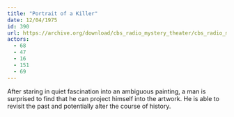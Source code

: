 ```yaml
---
title: "Portrait of a Killer"
date: 12/04/1975
id: 390
url: https://archive.org/download/cbs_radio_mystery_theater/cbs_radio_mystery_theater-0351-0400.zip/cbs_radio_mystery_theater-0351-0400%2Fcbsrmt_0390_portrait_of_a_killer.mp3
actors:
  - 68
  - 47
  - 16
  - 151
  - 69
---
```

After staring in quiet fascination into an ambiguous painting, a man is surprised to find that he can project himself into the artwork. He is able to revisit the past and potentially alter the course of history.